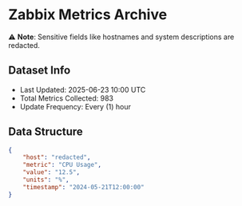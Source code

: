 # Zabbix Metrics Archive

⚠️ **Note**: Sensitive fields like hostnames and system descriptions are redacted.

## Dataset Info
- Last Updated: 2025-06-23 10:00 UTC
- Total Metrics Collected: 983
- Update Frequency: Every (1) hour

## Data Structure
```json
{
    "host": "redacted",
    "metric": "CPU Usage",
    "value": "12.5",
    "units": "%",
    "timestamp": "2024-05-21T12:00:00"
}
```
